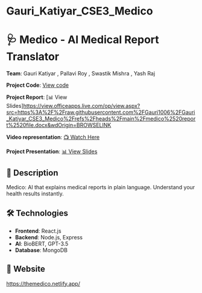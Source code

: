 # Gauri_Katiyar_CSE3_Medico
# 🩺 Medico - AI Medical Report Translator  
**Team**: Gauri Katiyar , Pallavi Roy , Swastik Mishra , Yash Raj 

**Project Code**: [ View code](Medico_Presentation.pptx)

**Project Report**: [📊 View Slides]https://view.officeapps.live.com/op/view.aspx?src=https%3A%2F%2Fraw.githubusercontent.com%2FGauri1006%2FGauri_Katiyar_CSE3_Medico%2Frefs%2Fheads%2Fmain%2Fmedico%2520report%2520file.docx&wdOrigin=BROWSELINK

**Video representation**: [📺 Watch Here](link_to_video_in_repo) 

**Project Presentation**: [📊 View Slides](Medico_Presentation.pptx)

## 📝 Description  
Medico: AI that explains medical reports in plain language. Understand your health results instantly.

## 🛠 Technologies  
- **Frontend**: React.js  
- **Backend**: Node.js, Express  
- **AI**: BioBERT, GPT-3.5  
- **Database**: MongoDB  

## 🚀 Website
https://themedico.netlify.app/

